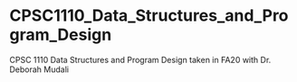 # CPSC1110_Data_Structures_and_Program_Design
CPSC 1110 Data Structures and Program Design taken in FA20 with Dr. Deborah Mudali
